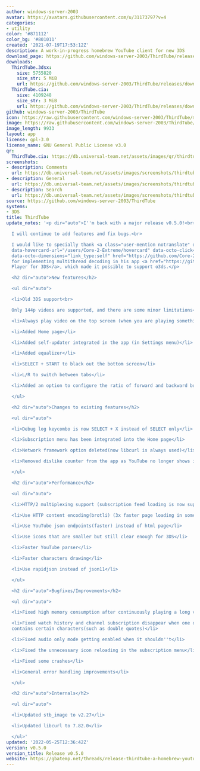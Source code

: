 ```yaml
---
author: windows-server-2003
avatar: https://avatars.githubusercontent.com/u/31173797?v=4
categories:
- utility
color: '#871112'
color_bg: '#801011'
created: '2021-07-19T17:53:12Z'
description: A work-in-progress homebrew YouTube client for new 3DS
download_page: https://github.com/windows-server-2003/ThirdTube/releases
downloads:
  ThirdTube.3dsx:
    size: 5755820
    size_str: 5 MiB
    url: https://github.com/windows-server-2003/ThirdTube/releases/download/v0.5.0/ThirdTube.3dsx
  ThirdTube.cia:
    size: 4109248
    size_str: 3 MiB
    url: https://github.com/windows-server-2003/ThirdTube/releases/download/v0.5.0/ThirdTube.cia
github: windows-server-2003/ThirdTube
icon: https://raw.githubusercontent.com/windows-server-2003/ThirdTube/main/resource/icon.png
image: https://raw.githubusercontent.com/windows-server-2003/ThirdTube/main/resource/banner.png
image_length: 9933
layout: app
license: gpl-3.0
license_name: GNU General Public License v3.0
qr:
  ThirdTube.cia: https://db.universal-team.net/assets/images/qr/thirdtube-cia.png
screenshots:
- description: Comments
  url: https://db.universal-team.net/assets/images/screenshots/thirdtube/comments.png
- description: General
  url: https://db.universal-team.net/assets/images/screenshots/thirdtube/general.png
- description: Search
  url: https://db.universal-team.net/assets/images/screenshots/thirdtube/search.png
source: https://github.com/windows-server-2003/ThirdTube
systems:
- 3DS
title: ThirdTube
update_notes: '<p dir="auto">I''m back with a major release v0.5.0!<br>

  I will continue to add features and fix bugs.<br>

  I would like to specially thank <a class="user-mention notranslate" data-hovercard-type="user"
  data-hovercard-url="/users/Core-2-Extreme/hovercard" data-octo-click="hovercard-link-click"
  data-octo-dimensions="link_type:self" href="https://github.com/Core-2-Extreme">@Core-2-Extreme</a>
  for implementing multithread decoding in his app <a href="https://github.com/Core-2-Extreme/Video_player_for_3DS/">Video
  Player for 3DS</a>, which made it possible to support o3ds.</p>

  <h2 dir="auto">New features</h2>

  <ul dir="auto">

  <li>Old 3DS support<br>

  Only 144p videos are supported, and there are some minor limitations</li>

  <li>Always play video on the top screen (when you are playing something in background)</li>

  <li>Added Home page</li>

  <li>Added self-updater integrated in the app (in Settings menu)</li>

  <li>Added equalizer</li>

  <li>SELECT + START to black out the bottom screen</li>

  <li>L/R to switch between tabs</li>

  <li>Added an option to configure the ratio of forward and backward buffer</li>

  </ul>

  <h2 dir="auto">Changes to existing features</h2>

  <ul dir="auto">

  <li>Debug log keycombo is now SELECT + X instead of SELECT only</li>

  <li>Subscription menu has been integrated into the Home page</li>

  <li>Network framework option deleted(now libcurl is always used)</li>

  <li>Removed dislike counter from the app as YouTube no longer shows it</li>

  </ul>

  <h2 dir="auto">Performance</h2>

  <ul dir="auto">

  <li>HTTP/2 multiplexing support (subscription feed loading is now super fast!)</li>

  <li>Use HTTP content encoding(brotli) (3x faster page loading in some cases)</li>

  <li>Use YouTube json endpoints(faster) instead of html page</li>

  <li>Use icons that are smaller but still clear enough for 3DS</li>

  <li>Faster YouTube parser</li>

  <li>Faster characters drawing</li>

  <li>Use rapidjson instead of json11</li>

  </ul>

  <h2 dir="auto">Bugfixes/Improvements</h2>

  <ul dir="auto">

  <li>Fixed high memory consumption after continuously playing a long video</li>

  <li>Fixed watch history and channel subscription disappear when one of the items
  contains certain characters(such as double quotes)</li>

  <li>Fixed audio only mode getting enabled when it shouldn''t</li>

  <li>Fixed the unnecessary icon reloading in the subscription menu</li>

  <li>Fixed some crashes</li>

  <li>General error handling improvements</li>

  </ul>

  <h2 dir="auto">Internals</h2>

  <ul dir="auto">

  <li>Updated stb_image to v2.27</li>

  <li>Updated libcurl to 7.82.0</li>

  </ul>'
updated: '2022-05-25T12:36:42Z'
version: v0.5.0
version_title: Release v0.5.0
website: https://gbatemp.net/threads/release-thirdtube-a-homebrew-youtube-client-for-the-new-3ds.591696/
---
```

